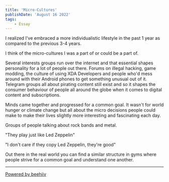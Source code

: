 ```yaml
---
title: 'Micro-Cultures'
publishDate: 'August 16 2022'
tags:
    - Essay
---
```

I realized I've embraced a more individualistic lifestyle in the past 1 year as compared to the previous 3-4 years.

I think of the micro-cultures I was a part of or could be a part of.

Several interests groups run over the internet and that essential shapes personality for a lot of people out there. Forums on illegal hacking, game modding, the culture of using XDA Developers and people who'd mess around with their Android phones to get something unusual out of it. Telegram groups all about pirating content still exist and so it shapes the consumer behaviour of people all around the globe when it comes to digital content and subscriptions.

Minds came together and progressed for a common goal. It wasn't for world hunger or climate change but all about the micro decisions people could make to make their lives slightly more interesting and fascinating each day.

Groups of people talking about rock bands and metal.

"They play just like Led Zeppelin"

"I don't care if they copy Led Zeppelin, they're good"

Out there in the real world you can find a similar structure in gyms where people strive for a common goal and understand one another.

  


---

[Powered by beehiiv](https://www.beehiiv.com/?utm_campaign=69875e04-274f-488c-9041-a8296a33bfce&utm_medium=post_rss&utm_source=superbold)